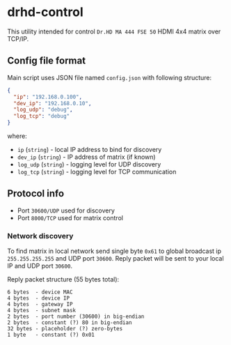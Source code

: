 # drhd-control

This utility intended for control `Dr.HD MA 444 FSE 50`
HDMI 4x4 matrix over TCP/IP.

## Config file format

Main script uses JSON file named `config.json` with
following structure:

```json
{
  "ip": "192.168.0.100",
  "dev_ip": "192.168.0.10",
  "log_udp": "debug",
  "log_tcp": "debug"
}
```

where:
* `ip` (`string`) - local IP address to bind for discovery
* `dev_ip` (`string`) - IP address of matrix (if known)
* `log_udp` (`string`) - logging level for UDP discovery
* `log_tcp` (`string`) - logging level for TCP communication

## Protocol info

* Port `30600/UDP` used for discovery
* Port `8000/TCP` used for matrix control

### Network discovery

To find matrix in local network send single byte `0x61` to
global broadcast ip `255.255.255.255` and UDP port `30600`.
Reply packet will be sent to your local IP and UDP port `30600`.

Reply packet structure (55 bytes total):
```
6 bytes  - device MAC
4 bytes  - device IP
4 bytes  - gateway IP
4 bytes  - subnet mask
2 bytes  - port number (30600) in big-endian
2 bytes  - constant (?) 80 in big-endian
32 bytes - placeholder (?) zero-bytes
1 byte   - constant (?) 0x01
```
